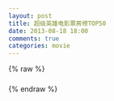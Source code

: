 ```yaml
---
layout: post
title: 超级英雄电影票房榜TOP50
date: 2013-08-18 18:00
comments: true
categories: movie
---
```


<script src="/js/50_super_hero.js" type="text/javascript"></script>


<div ng-app="app">
  <div class="container">
    <div ng-controller="mainCtrl">
      <div class='m' ng-repeat="m in movies">
        {% raw %}
        <h3 ng-bind-template='{{ m.Title }}'></h3>
        {% endraw %}
        <div ng-bind-html-unsafe='m.Content'></div>
      </div>
    </div>
  </div>
</div>
